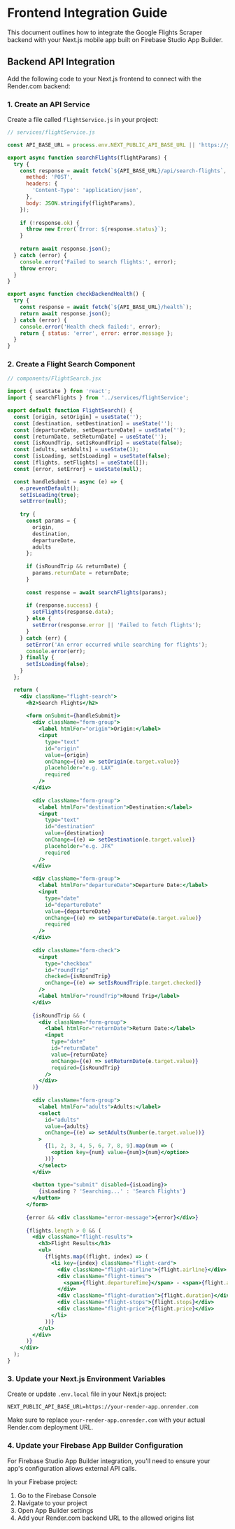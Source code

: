 # Frontend Integration Guide

This document outlines how to integrate the Google Flights Scraper backend with your Next.js mobile app built on Firebase Studio App Builder.

## Backend API Integration

Add the following code to your Next.js frontend to connect with the Render.com backend:

### 1. Create an API Service

Create a file called `flightService.js` in your project:

```javascript
// services/flightService.js

const API_BASE_URL = process.env.NEXT_PUBLIC_API_BASE_URL || 'https://your-render-app.onrender.com';

export async function searchFlights(flightParams) {
  try {
    const response = await fetch(`${API_BASE_URL}/api/search-flights`, {
      method: 'POST',
      headers: {
        'Content-Type': 'application/json',
      },
      body: JSON.stringify(flightParams),
    });
    
    if (!response.ok) {
      throw new Error(`Error: ${response.status}`);
    }
    
    return await response.json();
  } catch (error) {
    console.error('Failed to search flights:', error);
    throw error;
  }
}

export async function checkBackendHealth() {
  try {
    const response = await fetch(`${API_BASE_URL}/health`);
    return await response.json();
  } catch (error) {
    console.error('Health check failed:', error);
    return { status: 'error', error: error.message };
  }
}
```

### 2. Create a Flight Search Component

```jsx
// components/FlightSearch.jsx

import { useState } from 'react';
import { searchFlights } from '../services/flightService';

export default function FlightSearch() {
  const [origin, setOrigin] = useState('');
  const [destination, setDestination] = useState('');
  const [departureDate, setDepartureDate] = useState('');
  const [returnDate, setReturnDate] = useState('');
  const [isRoundTrip, setIsRoundTrip] = useState(false);
  const [adults, setAdults] = useState(1);
  const [isLoading, setIsLoading] = useState(false);
  const [flights, setFlights] = useState([]);
  const [error, setError] = useState(null);

  const handleSubmit = async (e) => {
    e.preventDefault();
    setIsLoading(true);
    setError(null);
    
    try {
      const params = {
        origin,
        destination,
        departureDate,
        adults
      };
      
      if (isRoundTrip && returnDate) {
        params.returnDate = returnDate;
      }
      
      const response = await searchFlights(params);
      
      if (response.success) {
        setFlights(response.data);
      } else {
        setError(response.error || 'Failed to fetch flights');
      }
    } catch (err) {
      setError('An error occurred while searching for flights');
      console.error(err);
    } finally {
      setIsLoading(false);
    }
  };

  return (
    <div className="flight-search">
      <h2>Search Flights</h2>
      
      <form onSubmit={handleSubmit}>
        <div className="form-group">
          <label htmlFor="origin">Origin:</label>
          <input
            type="text"
            id="origin"
            value={origin}
            onChange={(e) => setOrigin(e.target.value)}
            placeholder="e.g. LAX"
            required
          />
        </div>
        
        <div className="form-group">
          <label htmlFor="destination">Destination:</label>
          <input
            type="text"
            id="destination"
            value={destination}
            onChange={(e) => setDestination(e.target.value)}
            placeholder="e.g. JFK"
            required
          />
        </div>
        
        <div className="form-group">
          <label htmlFor="departureDate">Departure Date:</label>
          <input
            type="date"
            id="departureDate"
            value={departureDate}
            onChange={(e) => setDepartureDate(e.target.value)}
            required
          />
        </div>
        
        <div className="form-check">
          <input
            type="checkbox"
            id="roundTrip"
            checked={isRoundTrip}
            onChange={(e) => setIsRoundTrip(e.target.checked)}
          />
          <label htmlFor="roundTrip">Round Trip</label>
        </div>
        
        {isRoundTrip && (
          <div className="form-group">
            <label htmlFor="returnDate">Return Date:</label>
            <input
              type="date"
              id="returnDate"
              value={returnDate}
              onChange={(e) => setReturnDate(e.target.value)}
              required={isRoundTrip}
            />
          </div>
        )}
        
        <div className="form-group">
          <label htmlFor="adults">Adults:</label>
          <select
            id="adults"
            value={adults}
            onChange={(e) => setAdults(Number(e.target.value))}
          >
            {[1, 2, 3, 4, 5, 6, 7, 8, 9].map(num => (
              <option key={num} value={num}>{num}</option>
            ))}
          </select>
        </div>
        
        <button type="submit" disabled={isLoading}>
          {isLoading ? 'Searching...' : 'Search Flights'}
        </button>
      </form>
      
      {error && <div className="error-message">{error}</div>}
      
      {flights.length > 0 && (
        <div className="flight-results">
          <h3>Flight Results</h3>
          <ul>
            {flights.map((flight, index) => (
              <li key={index} className="flight-card">
                <div className="flight-airline">{flight.airline}</div>
                <div className="flight-times">
                  <span>{flight.departureTime}</span> - <span>{flight.arrivalTime}</span>
                </div>
                <div className="flight-duration">{flight.duration}</div>
                <div className="flight-stops">{flight.stops}</div>
                <div className="flight-price">{flight.price}</div>
              </li>
            ))}
          </ul>
        </div>
      )}
    </div>
  );
}
```

### 3. Update your Next.js Environment Variables

Create or update `.env.local` file in your Next.js project:

```
NEXT_PUBLIC_API_BASE_URL=https://your-render-app.onrender.com
```

Make sure to replace `your-render-app.onrender.com` with your actual Render.com deployment URL.

### 4. Update your Firebase App Builder Configuration

For Firebase Studio App Builder integration, you'll need to ensure your app's configuration allows external API calls.

In your Firebase project:

1. Go to the Firebase Console
2. Navigate to your project
3. Open App Builder settings
4. Add your Render.com backend URL to the allowed origins list
